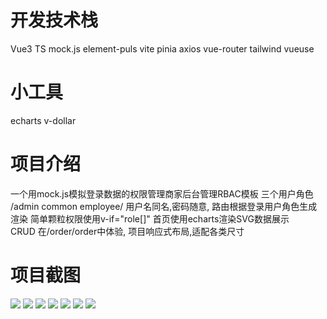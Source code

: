 # 开发技术栈
Vue3 TS mock.js element-puls vite 
pinia axios  vue-router tailwind vueuse
# 小工具
echarts v-dollar 
# 项目介绍
  一个用mock.js模拟登录数据的权限管理商家后台管理RBAC模板
  三个用户角色 /admin common employee/   用户名同名,密码随意,
  路由根据登录用户角色生成渲染
  简单颗粒权限使用v-if="role[]"
  首页使用echarts渲染SVG数据展示  
  CRUD 在/order/order中体验,
  项目响应式布局,适配各类尺寸
# 项目截图
  ![](/public/网页捕获_1-10-2023_203547_localhost.jpeg)
  ![](/public/网页捕获_1-10-2023_203638_localhost.jpeg)
  ![](/public/网页捕获_1-10-2023_205635_localhost.jpeg)
  ![](/public/网页捕获_1-10-2023_205646_localhost.jpeg)
  ![](/public/网页捕获_1-10-2023_21156_localhost.jpeg)
  ![](/public/网页捕获_1-10-2023_215731_localhost.jpeg)
  ![](/public/网页捕获_1-10-2023_21222_localhost.jpeg)
  
